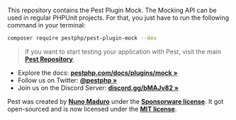 This repository contains the Pest Plugin Mock. The Mocking API can be used in regular PHPUnit projects. For that, you just have to run the following command in your terminal:

```bash
composer require pestphp/pest-plugin-mock --dev
```

> If you want to start testing your application with Pest, visit the main **[Pest Repository](https://github.com/pestphp/pest)**.

- Explore the docs: **[pestphp.com/docs/plugins/mock »](https://pestphp.com/docs/plugins/mock)**
- Follow us on Twitter: **[@pestphp »](https://twitter.com/pestphp)**
- Join us on the Discord Server: **[discord.gg/bMAJv82 »](https://discord.gg/bMAJv82)**

Pest was created by **[Nuno Maduro](https://twitter.com/enunomaduro)** under the **[Sponsorware license](https://github.com/sponsorware/docs)**. It got open-sourced and is now licensed under the **[MIT license](https://opensource.org/licenses/MIT)**.
